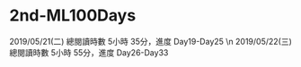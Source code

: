 # 2nd-ML100Days


2019/05/21(二) 總閱讀時數 5小時 35分，進度 Day19-Day25 \n
2019/05/22(三) 總閱讀時數 5小時 55分，進度 Day26-Day33
